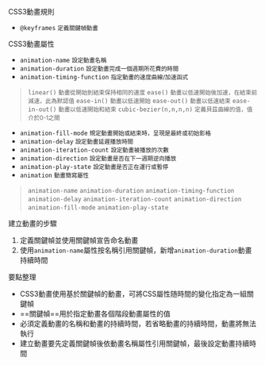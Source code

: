 CSS3動畫規則
- `@keyframes`	<small>定義關鍵幀動畫</small>

CSS3動畫屬性
- `animation-name` <small>設定動畫名稱</small>
- `animation-duration` <small>設定動畫完成一個週期所花費的時間</small>
- `animation-timing-function` <small>指定動畫的速度曲線/加速函式</small>

>`linear()` <small>動畫從開始到結束保持相同的速度</small>
>`ease()` <small>動畫以低速開始後加速，在結束前減速，此為默認值</small>
>`ease-in()` <small>動畫以低速開始</small>
>`ease-out()` <small>動畫以低速結束</small>
>`ease-in-out()` <small>動畫以低速開始和結束</small>
>`cubic-bezier(n,n,n,n)` <small>定義貝茲曲線的值，值介於0-1之間</small>
- `animation-fill-mode` <small>規定動畫開始或結束時，呈現是最終或初始影格</small>
- `animation-delay` <small>設定動畫延遲播放時間</small>
- `animation-iteration-count` <small>設定動畫被播放的次數</small>
- `animation-direction` <small>設定動畫是否在下一週期逆向播放</small>
- `animation-play-state` <small>設定動畫是否正在運行或暫停</small>
- `animation` <small>動畫簡寫屬性</small>

>`animation-name`
>`animation-duration`
>`animation-timing-function`
>`animation-delay`
>`animation-iteration-count`
>`animation-direction`
>`animation-fill-mode`
>`animation-play-state`

建立動畫的步驟
1. 定義關鍵幀並使用關鍵幀宣告命名動畫
2. 使用`animation-name`屬性按名稱引用關鍵幀，新增`animation-duration`動畫持續時間

要點整理
- CSS3動畫使用基於關鍵幀的動畫，可將CSS屬性随時間的變化指定為一組關鍵幀
- ==關鍵幀==用於指定動畫各個階段動畫屬性的值
- 必須定義動畫的名稱和動畫的持續時間，若省略動畫的持續時間，動畫將無法執行
- 建立動畫要先定義關鍵幀後依動畫名稱屬性引用關鍵幀，最後設定動畫持續時間